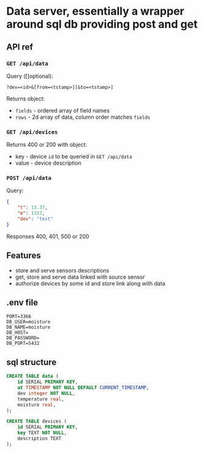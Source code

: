 # Data server, essentially a wrapper around sql db providing post and get

## API ref

### `GET /api/data`

Query ([]optional):

`?dev=<id>&[from=<tstamp>][&to=<tstamp>]`

Returns object:
+ `fields` - ordered array of field names
+ `rows` - 2d array of data, column order matches `fields`

### `GET /api/devices`

Returns 400 or 200 with object:
+ key - device `id` to be queried in `GET /api/data`
+ value - device description

### `POST /api/data`

Query:
```json
{
	"t": 13.37,
	"m": 1337,
	"dev": "test"
}
```

Responses 400, 401, 500 or 200

## Features
+ store and serve sensors descriptions
+ get, store and serve data linked with source sensor
+ authorize devices by some id and store link along with data

## .env file

```
PORT=3366
DB_USER=moisture
DB_NAME=moisture
DB_HOST=
DB_PASSWORD=
DB_PORT=5432
```

## sql structure

```sql
CREATE TABLE data (
	id SERIAL PRIMARY KEY,
	at TIMESTAMP NOT NULL DEFAULT CURRENT_TIMESTAMP,
	dev integer NOT NULL,
	temperature real,
	moisture real,
);

CREATE TABLE devices (
	id SERIAL PRIMARY KEY,
	key TEXT NOT NULL,
	description TEXT
);
```
